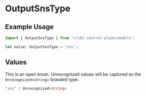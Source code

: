 # OutputSnsType

## Example Usage

```typescript
import { OutputSnsType } from "cribl-control-plane/models";

let value: OutputSnsType = "sns";
```

## Values

This is an open enum. Unrecognized values will be captured as the `Unrecognized<string>` branded type.

```typescript
"sns" | Unrecognized<string>
```